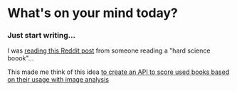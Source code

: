# What's on your mind today?

### Just start writing...

I was [reading this Reddit post](https://www.reddit.com/r/nassimtaleb/comments/1jsrfky/read_about_100_pages_of_the_misbehavior_of/) from someone reading a "hard science boook"...

This made me think of this idea [to create an API to score used books based on their usage with image analysis](./ideas/used-book-API.md)


